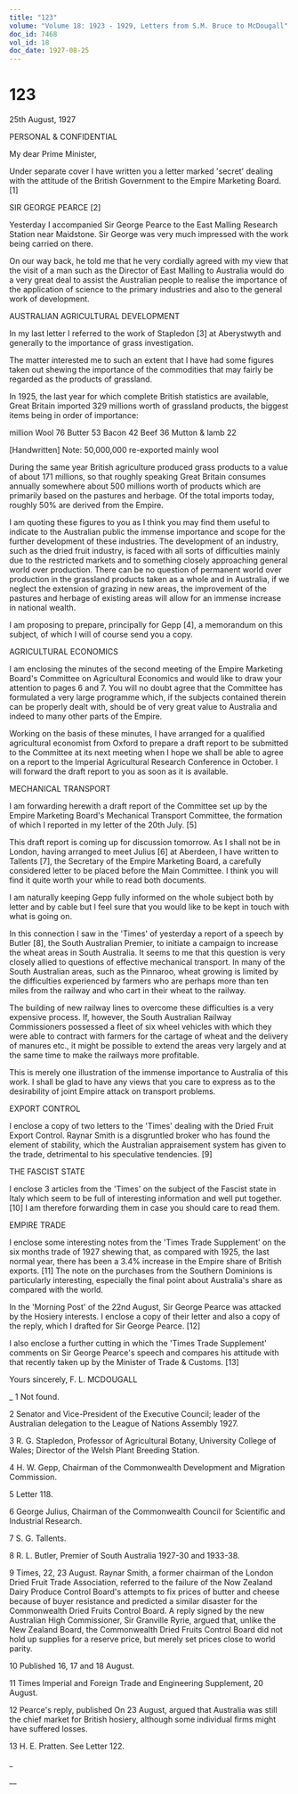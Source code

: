 ```yaml
---
title: "123"
volume: "Volume 18: 1923 - 1929, Letters from S.M. Bruce to McDougall"
doc_id: 7468
vol_id: 18
doc_date: 1927-08-25
---
```


# 123

25th August, 1927

PERSONAL &amp; CONFIDENTIAL

My dear Prime Minister,

Under separate cover I have written you a letter marked 'secret' dealing with the attitude of the British Government to the Empire Marketing Board. [1]

SIR GEORGE PEARCE [2]

Yesterday I accompanied Sir George Pearce to the East Malling Research Station near Maidstone. Sir George was very much impressed with the work being carried on there.

On our way back, he told me that he very cordially agreed with my view that the visit of a man such as the Director of East Malling to Australia would do a very great deal to assist the Australian people to realise the importance of the application of science to the primary industries and also to the general work of development.

AUSTRALIAN AGRICULTURAL DEVELOPMENT

In my last letter I referred to the work of Stapledon [3] at Aberystwyth and generally to the importance of grass investigation.

The matter interested me to such an extent that I have had some figures taken out shewing the importance of the commodities that may fairly be regarded as the products of grassland.

In 1925, the last year for which complete British statistics are available, Great Britain imported 329 millions worth of grassland products, the biggest items being in order of importance:

million Wool 76 Butter 53 Bacon 42 Beef 36 Mutton &amp; lamb 22

[Handwritten] Note: 50,000,000 re-exported mainly wool

During the same year British agriculture produced grass products to a value of about 171 millions, so that roughly speaking Great Britain consumes annually somewhere about 500 millions worth of products which are primarily based on the pastures and herbage. Of the total imports today, roughly 50% are derived from the Empire.

I am quoting these figures to you as I think you may find them useful to indicate to the Australian public the immense importance and scope for the further development of these industries. The development of an industry, such as the dried fruit industry, is faced with all sorts of difficulties mainly due to the restricted markets and to something closely approaching general world over production. There can be no question of permanent world over production in the grassland products taken as a whole and in Australia, if we neglect the extension of grazing in new areas, the improvement of the pastures and herbage of existing areas will allow for an immense increase in national wealth.

I am proposing to prepare, principally for Gepp [4], a memorandum on this subject, of which I will of course send you a copy.

AGRICULTURAL ECONOMICS

I am enclosing the minutes of the second meeting of the Empire Marketing Board's Committee on Agricultural Economics and would like to draw your attention to pages 6 and 7. You will no doubt agree that the Committee has formulated a very large programme which, if the subjects contained therein can be properly dealt with, should be of very great value to Australia and indeed to many other parts of the Empire.

Working on the basis of these minutes, I have arranged for a qualified agricultural economist from Oxford to prepare a draft report to be submitted to the Committee at its next meeting when I hope we shall be able to agree on a report to the Imperial Agricultural Research Conference in October. I will forward the draft report to you as soon as it is available.

MECHANICAL TRANSPORT

I am forwarding herewith a draft report of the Committee set up by the Empire Marketing Board's Mechanical Transport Committee, the formation of which I reported in my letter of the 20th July. [5]

This draft report is coming up for discussion tomorrow. As I shall not be in London, having arranged to meet Julius [6] at Aberdeen, I have written to Tallents [7], the Secretary of the Empire Marketing Board, a carefully considered letter to be placed before the Main Committee. I think you will find it quite worth your while to read both documents.

I am naturally keeping Gepp fully informed on the whole subject both by letter and by cable but I feel sure that you would like to be kept in touch with what is going on.

In this connection I saw in the 'Times' of yesterday a report of a speech by Butler [8], the South Australian Premier, to initiate a campaign to increase the wheat areas in South Australia. It seems to me that this question is very closely allied to questions of effective mechanical transport. In many of the South Australian areas, such as the Pinnaroo, wheat growing is limited by the difficulties experienced by farmers who are perhaps more than ten miles from the railway and who cart in their wheat to the railway.

The building of new railway lines to overcome these difficulties is a very expensive process. If, however, the South Australian Railway Commissioners possessed a fleet of six wheel vehicles with which they were able to contract with farmers for the cartage of wheat and the delivery of manures etc., it might be possible to extend the areas very largely and at the same time to make the railways more profitable.

This is merely one illustration of the immense importance to Australia of this work. I shall be glad to have any views that you care to express as to the desirability of joint Empire attack on transport problems.

EXPORT CONTROL

I enclose a copy of two letters to the 'Times' dealing with the Dried Fruit Export Control. Raynar Smith is a disgruntled broker who has found the element of stability, which the Australian appraisement system has given to the trade, detrimental to his speculative tendencies. [9]

THE FASCIST STATE

I enclose 3 articles from the 'Times' on the subject of the Fascist state in Italy which seem to be full of interesting information and well put together. [10] I am therefore forwarding them in case you should care to read them.

EMPIRE TRADE

I enclose some interesting notes from the 'Times Trade Supplement' on the six months trade of 1927 shewing that, as compared with 1925, the last normal year, there has been a 3.4% increase in the Empire share of British exports. [11] The note on the purchases from the Southern Dominions is particularly interesting, especially the final point about Australia's share as compared with the world.

In the 'Morning Post' of the 22nd August, Sir George Pearce was attacked by the Hosiery interests. I enclose a copy of their letter and also a copy of the reply, which I drafted for Sir George Pearce. [12]

I also enclose a further cutting in which the 'Times Trade Supplement' comments on Sir George Pearce's speech and compares his attitude with that recently taken up by the Minister of Trade &amp; Customs. [13]

Yours sincerely, F. L. MCDOUGALL 

_ 1 Not found.

2 Senator and Vice-President of the Executive Council; leader of the Australian delegation to the League of Nations Assembly 1927.

3 R. G. Stapledon, Professor of Agricultural Botany, University College of Wales; Director of the Welsh Plant Breeding Station.

4 H. W. Gepp, Chairman of the Commonwealth Development and Migration Commission.

5 Letter 118.

6 George Julius, Chairman of the Commonwealth Council for Scientific and Industrial Research.

7 S. G. Tallents.

8 R. L. Butler, Premier of South Australia 1927-30 and 1933-38.

9 Times, 22, 23 August. Raynar Smith, a former chairman of the London Dried Fruit Trade Association, referred to the failure of the Now Zealand Dairy Produce Control Board's attempts to fix prices of butter and cheese because of buyer resistance and predicted a similar disaster for the Commonwealth Dried Fruits Control Board. A reply signed by the new Australian High Commissioner, Sir Granville Ryrie, argued that, unlike the New Zealand Board, the Commonwealth Dried Fruits Control Board did not hold up supplies for a reserve price, but merely set prices close to world parity.

10 Published 16, 17 and 18 August.

11 Times Imperial and Foreign Trade and Engineering Supplement, 20 August.

12 Pearce's reply, published On 23 August, argued that Australia was still the chief market for British hosiery, although some individual firms might have suffered losses.

13 H. E. Pratten. See Letter 122.

_

__
